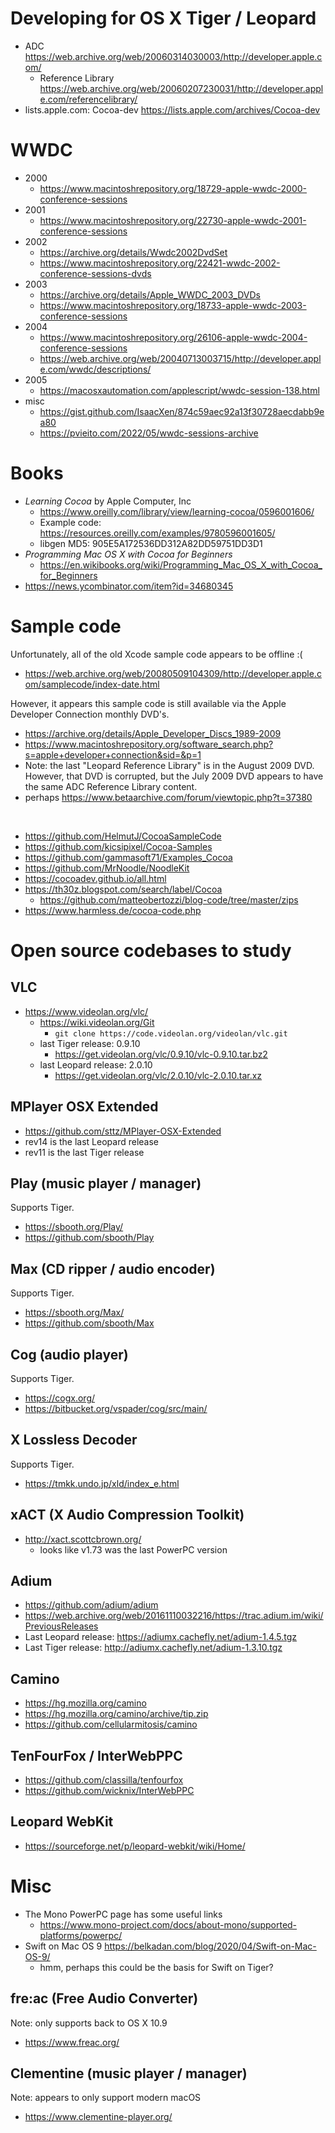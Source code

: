 # Developing for OS X Tiger / Leopard

- ADC https://web.archive.org/web/20060314030003/http://developer.apple.com/
  - Reference Library https://web.archive.org/web/20060207230031/http://developer.apple.com/referencelibrary/
- lists.apple.com: Cocoa-dev https://lists.apple.com/archives/Cocoa-dev


# WWDC

- 2000
  - https://www.macintoshrepository.org/18729-apple-wwdc-2000-conference-sessions
- 2001
  - https://www.macintoshrepository.org/22730-apple-wwdc-2001-conference-sessions
- 2002
  - https://archive.org/details/Wwdc2002DvdSet
  - https://www.macintoshrepository.org/22421-wwdc-2002-conference-sessions-dvds
- 2003
  - https://archive.org/details/Apple_WWDC_2003_DVDs
  - https://www.macintoshrepository.org/18733-apple-wwdc-2003-conference-sessions
- 2004
  - https://www.macintoshrepository.org/26106-apple-wwdc-2004-conference-sessions
  - https://web.archive.org/web/20040713003715/http://developer.apple.com/wwdc/descriptions/
- 2005
  - https://macosxautomation.com/applescript/wwdc-session-138.html
- misc
  - https://gist.github.com/IsaacXen/874c59aec92a13f30728aecdabb9ea80
  - https://pvieito.com/2022/05/wwdc-sessions-archive


# Books

- _Learning Cocoa_ by Apple Computer, Inc
  - https://www.oreilly.com/library/view/learning-cocoa/0596001606/
  - Example code: https://resources.oreilly.com/examples/9780596001605/
  - libgen MD5: 905E5A172536DD312A82DD59751DD3D1
- _Programming Mac OS X with Cocoa for Beginners_
  - https://en.wikibooks.org/wiki/Programming_Mac_OS_X_with_Cocoa_for_Beginners
- https://news.ycombinator.com/item?id=34680345


# Sample code

Unfortunately, all of the old Xcode sample code appears to be offline :(
- https://web.archive.org/web/20080509104309/http://developer.apple.com/samplecode/index-date.html

However, it appears this sample code is still available via the Apple Developer Connection monthly DVD's.
- https://archive.org/details/Apple_Developer_Discs_1989-2009
- https://www.macintoshrepository.org/software_search.php?s=apple+developer+connection&sid=&p=1
- Note: the last "Leopard Reference Library" is in the August 2009 DVD.  However, that DVD is corrupted, but the July 2009 DVD appears to have the same ADC Reference Library content.
- perhaps https://www.betaarchive.com/forum/viewtopic.php?t=37380 

<br>

- https://github.com/HelmutJ/CocoaSampleCode
- https://github.com/kicsipixel/Cocoa-Samples
- https://github.com/gammasoft71/Examples_Cocoa
- https://github.com/MrNoodle/NoodleKit
- https://cocoadev.github.io/all.html
- https://th30z.blogspot.com/search/label/Cocoa
  - https://github.com/matteobertozzi/blog-code/tree/master/zips
- https://www.harmless.de/cocoa-code.php


# Open source codebases to study


## VLC

- https://www.videolan.org/vlc/
  - https://wiki.videolan.org/Git
    - `git clone https://code.videolan.org/videolan/vlc.git`
  - last Tiger release: 0.9.10
    - https://get.videolan.org/vlc/0.9.10/vlc-0.9.10.tar.bz2
  - last Leopard release: 2.0.10
    - https://get.videolan.org/vlc/2.0.10/vlc-2.0.10.tar.xz


## MPlayer OSX Extended

- https://github.com/sttz/MPlayer-OSX-Extended
- rev14 is the last Leopard release
- rev11 is the last Tiger release


## Play (music player / manager)

Supports Tiger.

- https://sbooth.org/Play/
- https://github.com/sbooth/Play


## Max (CD ripper / audio encoder)

Supports Tiger.

- https://sbooth.org/Max/
- https://github.com/sbooth/Max


## Cog (audio player)

Supports Tiger.

- https://cogx.org/
- https://bitbucket.org/vspader/cog/src/main/


## X Lossless Decoder

Supports Tiger.

- https://tmkk.undo.jp/xld/index_e.html


## xACT (X Audio Compression Toolkit)

- http://xact.scottcbrown.org/
  - looks like v1.73 was the last PowerPC version


## Adium

- https://github.com/adium/adium
- https://web.archive.org/web/20161110032216/https://trac.adium.im/wiki/PreviousReleases
- Last Leopard release: https://adiumx.cachefly.net/adium-1.4.5.tgz
- Last Tiger release: http://adiumx.cachefly.net/adium-1.3.10.tgz


## Camino

- https://hg.mozilla.org/camino
- https://hg.mozilla.org/camino/archive/tip.zip
- https://github.com/cellularmitosis/camino


## TenFourFox / InterWebPPC

- https://github.com/classilla/tenfourfox
- https://github.com/wicknix/InterWebPPC


## Leopard WebKit

- https://sourceforge.net/p/leopard-webkit/wiki/Home/


# Misc

- The Mono PowerPC page has some useful links
  - https://www.mono-project.com/docs/about-mono/supported-platforms/powerpc/
- Swift on Mac OS 9 https://belkadan.com/blog/2020/04/Swift-on-Mac-OS-9/
  - hmm, perhaps this could be the basis for Swift on Tiger?


## fre:ac (Free Audio Converter)

Note: only supports back to OS X 10.9

- https://www.freac.org/


## Clementine (music player / manager)

Note: appears to only support modern macOS

- https://www.clementine-player.org/
